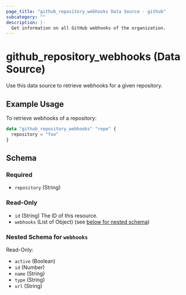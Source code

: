 ```yaml
---
page_title: "github_repository_webhooks Data Source - github"
subcategory: ""
description: |-
  Get information on all GitHub webhooks of the organization.
---
```


# github_repository_webhooks (Data Source)

Use this data source to retrieve webhooks for a given repository.

## Example Usage

To retrieve webhooks of a repository:

```terraform
data "github_repository_webhooks" "repo" {
  repository = "foo"
}
```

<!-- schema generated by tfplugindocs -->
## Schema

### Required

- `repository` (String)

### Read-Only

- `id` (String) The ID of this resource.
- `webhooks` (List of Object) (see [below for nested schema](#nestedatt--webhooks))

<a id="nestedatt--webhooks"></a>
### Nested Schema for `webhooks`

Read-Only:

- `active` (Boolean)
- `id` (Number)
- `name` (String)
- `type` (String)
- `url` (String)
